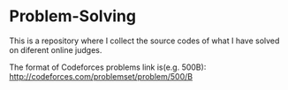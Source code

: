 # Problem-Solving
This is a repository where I collect the source codes of what I have solved on diferent online judges.

The format of Codeforces problems link is(e.g. 500B): http://codeforces.com/problemset/problem/500/B